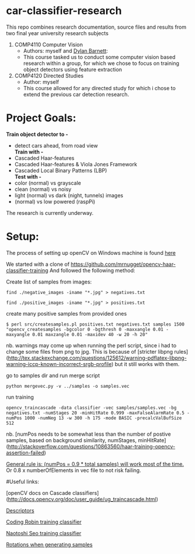 # car-classifier-research

This repo combines research documentation, source files and results from two final year university research subjects
 1. COMP4110 Computer Vision 
     - Authors: myself and [Dylan Barnett](https://github.com/DBarnett73):
     - This course tasked us to conduct some computer vision based research within a group, for which we chose to focus on training object detectors using feature extraction
 2. COMP4120 Directed Studies
     - Author: myself  
     - This course allowed for any directed study for which i chose to extend the previous car detection research.


# Project Goals:<br>
<b>Train object detector to -</b> <br>
* detect cars ahead, from road view <br>
<b>Train with -</b> <br>
* Cascaded Haar-features
* Cascaded Haar-features & Viola Jones Framework
* Cascaded Local Binary Patterns (LBP)<br>
<b>Test with -</b> <br>
* color (normal) vs grayscale
* clean (normal) vs noisy
* light (normal) vs dark (night, tunnels) images
* (normal) vs low powered (raspPi)

The research is currently underway.

# Setup:<br>
The process of setting up openCV on Windows machine is found [here](http://docs.opencv.org/doc/tutorials/introduction/windows_install/windows_install.html)

We started with a clone of https://github.com/mrnugget/opencv-haar-classifier-training
And followed the following method: 

Create list of samples from images:
 
```find ./negative_images -iname "*.jpg" > negatives.txt```

```find ./positive_images -iname "*.jpg" > positives.txt```

create many positive samples from provided ones

```$ perl src/createsamples.pl positives.txt negatives.txt samples 1500 "opencv_createsamples -bgcolor 0 -bgthresh 0 -maxxangle 0.01 -maxyangle 0.01 maxzangle 0.01 -maxidev 40 -w 20 -h 20"```

nb. warnings may come up when running the perl script, since i had to change some files from png to jpg. 
This is because of [stricter libpng rules] (http://tex.stackexchange.com/questions/125612/warning-pdflatex-libpng-warning-iccp-known-incorrect-srgb-profile)
but it still works with them. 


go to samples dir and run merge script

```python mergevec.py -v ../samples -o samples.vec```

run training

```opencv_traincascade -data classifier -vec samples/samples.vec -bg negatives.txt -numStages 20 -minHitRate 0.999 -maxFalseAlarmRate 0.5 -numPos 1000 -numNeg 13 -w 300 -h 175 -mode BASIC -precalcValBufSize 512```

nb. [numPos needs to be somewhat less than the number of postive samples, based on background similarity, numStages, minHitRate]
(http://stackoverflow.com/questions/10863560/haar-training-opencv-assertion-failed)

[General rule is: (numPos = 0.9 * total samples) will work most of the time.](http://answers.opencv.org/question/7141/about-traincascade-paremeters-samples-and-other/)
Or 0.8 x numberOfElements in vec file to not risk failing.


#Useful links:

[openCV docs on Cascade classifiers] (http://docs.opencv.org/doc/user_guide/ug_traincascade.html)

[Descriptors](HOG)

[Coding Robin training classifier](http://coding-robin.de/2013/07/22/train-your-own-opencv-haar-classifier.html)

[Naotoshi Seo training classifier](http://note.sonots.com/SciSoftware/haartraining.html)

[Rotations when generating samples](http://athenanichol.com/blog/?p=815)
